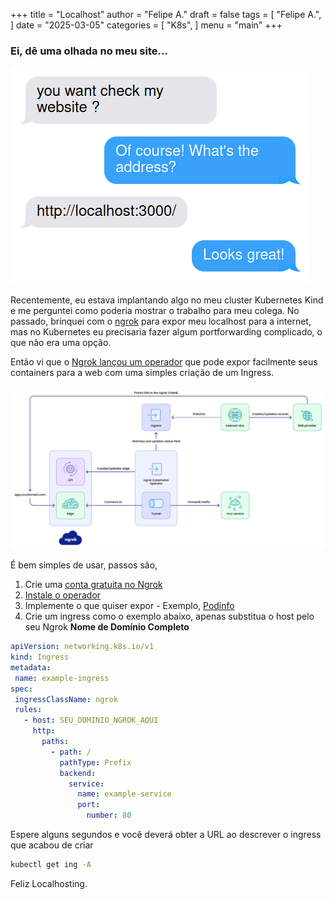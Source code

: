 +++
title = "Localhost"
author = "Felipe A."
draft = false
tags = [
    "Felipe A.",
]
date = "2025-03-05"
categories = [
    "K8s",
]
menu = "main"
+++

### Ei, dê uma olhada no meu site...

![meme](/images/localhost01.png)

Recentemente, eu estava implantando algo no meu cluster Kubernetes Kind e me perguntei como poderia mostrar o trabalho para meu colega. No passado, brinquei com o [ngrok](https://ngrok.com) para expor meu localhost para a internet, mas no Kubernetes eu precisaria fazer algum portforwarding complicado, o que não era uma opção.

Então vi que o [Ngrok lançou um operador](https://github.com/ngrok/ngrok-operator) que pode expor facilmente seus containers para a web com uma simples criação de um Ingress.

![ngrok](/images/localhost02.png)

É bem simples de usar, passos são,
 1. Crie uma [conta gratuita no Ngrok](https://dashboard.ngrok.com/signup)
 1. [Instale o operador](https://ngrok.com/docs/getting-started/kubernetes/?k8s-install=ingress#step-1-install-kubernetes-operator)
 1. Implemente o que quiser expor - Exemplo, [Podinfo](https://github.com/stefanprodan/podinfo)
 1. Crie um ingress como o exemplo abaixo, apenas substitua o host pelo seu Ngrok **Nome de Domínio Completo**

 ```yaml
 apiVersion: networking.k8s.io/v1
kind: Ingress
metadata:
  name: example-ingress
spec:
  ingressClassName: ngrok
  rules:
    - host: SEU_DOMINIO_NGROK_AQUI
      http:
        paths:
          - path: /
            pathType: Prefix
            backend:
              service:
                name: example-service
                port:
                  number: 80
```

Espere alguns segundos e você deverá obter a URL ao descrever o ingress que acabou de criar

```bash
kubectl get ing -A
```

Feliz Localhosting.